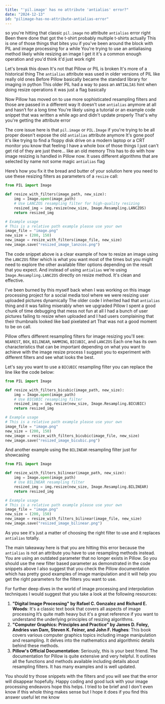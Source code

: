 ```yaml
---
title: "'pil.image' has no attribute 'antialias' error?"
date: "2024-12-13"
id: "pilimage-has-no-attribute-antialias-error"
---
```


 so you're hitting that classic `pil.image` no attribute `antialias` error right Been there done that got the t-shirt probably multiple t-shirts actually This is one of those things that bites you if you've been around the block with PIL and image processing for a while You're trying to use an antialiasing method likely while resizing an image I get it it's a common enough operation and you'd think it'd just work right

Let's break this down It's not that Pillow or PIL is broken It's more of a historical thing The `antialias` attribute was used in older versions of PIL like really old ones Before Pillow basically became the standard library for imaging in python This older PIL had a way to pass an `ANTIALIAS` hint when doing resize operations it was just a flag basically

Now Pillow has moved on to use more sophisticated resampling filters and those are passed in a different way It doesn't use `antialias` anymore at all and hasn’t for a long time You're likely using a tutorial or an example code snippet that was written a while ago and didn't update properly That's why you're getting the attribute error

The core issue here is that `pil.image` or `PIL.Image` if you're trying to be all proper doesn't expose the old `antialias` attribute anymore It's gone poof it's like trying to find a floppy disk drive on a modern laptop or a CRT monitor you know that feeling I have a whole box of those things I just can't get rid of they are just there... like an old memory This has to do with how image resizing is handled in Pillow now. It uses different algorithms that are selected by name not some magic `antialias` flag

Here’s how you fix it the bread and butter of your solution here you need to use these resizing filters as parameters of a `resize` call:

```python
from PIL import Image

def resize_with_filters(image_path, new_size):
    img = Image.open(image_path)
    # Use LANCZOS resampling filter for high-quality resizing
    resized_img = img.resize(new_size, Image.Resampling.LANCZOS)
    return resized_img

# Example usage
# This is a relative path example please use your own
image_file = "image.png"
new_size = (200, 150)
new_image = resize_with_filters(image_file, new_size)
new_image.save("resized_image_lanzcos.png")
```

The code snippet above is a clear example of how to resize an image using the `LANCZOS` filter which is what you want most of the times but you might need to explore the other available filter options depending on the result that you expect. And instead of using `antialias` we're using `Image.Resampling.LANCZOS` directly on resize method. It's clean and effective.

I've been burned by this myself back when I was working on this image processing project for a social media tool where we were resizing user uploaded pictures dynamically The older code I inherited had that `antialias` thing and it was failing miserably when we upgraded Pillow I spent a good chunk of time debugging that mess not fun at all I had a bunch of user pictures failing to resize when uploaded and I had users complaining that their thumbnails looked like bad pixelated art That was not a good moment to be on call.

Pillow offers different resampling filters for image resizing you'll see: `NEAREST`, `BOX`, `BILINEAR`, `HAMMING`, `BICUBIC`, and `LANCZOS` Each one has its own characteristics that can be important depending on what you want to achieve with the image resize process I suggest you to experiment with different filters and see what looks the best.

Let's say you want to use a `BICUBIC` resampling filter you can replace the line like the code below:

```python
from PIL import Image

def resize_with_filters_bicubic(image_path, new_size):
    img = Image.open(image_path)
    # Use BICUBIC resampling filter
    resized_img = img.resize(new_size, Image.Resampling.BICUBIC)
    return resized_img

# Example usage
# This is a relative path example please use your own
image_file = "image.png"
new_size = (200, 150)
new_image = resize_with_filters_bicubic(image_file, new_size)
new_image.save("resized_image_bicubic.png")
```

And another example using the `BILINEAR` resampling filter just for showcasing

```python
from PIL import Image

def resize_with_filters_bilinear(image_path, new_size):
    img = Image.open(image_path)
    # Use BILINEAR resampling filter
    resized_img = img.resize(new_size, Image.Resampling.BILINEAR)
    return resized_img

# Example usage
# This is a relative path example please use your own
image_file = "image.png"
new_size = (200, 150)
new_image = resize_with_filters_bilinear(image_file, new_size)
new_image.save("resized_image_bilinear.png")
```

As you see it's just a matter of choosing the right filter to use and it replaces `antialias` totally.

The main takeaway here is that you are hitting this error because the `antialias` is not an attribute you have to use resampling methods instead. You are using an outdated parameter that no longer exists in Pillow. So you should use the new filter based parameter as demonstrated in the code snippets above I also suggest that you check the Pillow documentation which has pretty good examples of image manipulation and it will help you get the right parameters for the filters you want to use.

For further deep dives in the world of image processing and interpolation techniques I would suggest that you take a look at the following resources:

1.  **"Digital Image Processing" by Rafael C. Gonzalez and Richard E. Woods**: It's a classic text book that covers all aspects of image processing It’s quite math heavy but it's a great reference if you want to understand the underlying principles of resizing algorithms.
2.  **"Computer Graphics: Principles and Practice" by James D. Foley, Andries van Dam, Steven K. Feiner, and John F. Hughes**: This book covers various computer graphics topics including image manipulation and resampling. It delves into the mathematics and algorithmic details behind these methods.
3.  **Pillow's Official Documentation**: Seriously, this is your best friend. The documentation for Pillow is quite extensive and very helpful. It outlines all the functions and methods available including details about resampling filters. It has many examples and is well updated.

You should try those snippets with the filters and you will see that the error will disappear hopefully. Happy coding and good luck with your image processing endeavors hope this helps. I tried to be brief and I don't even know if this whole thing makes sense but I hope it does if you find this answer useful let me know
